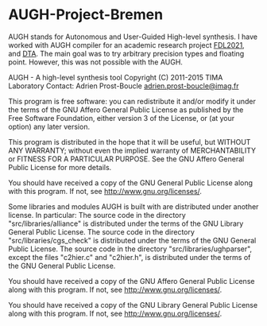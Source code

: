 # AUGH-Project-Bremen

AUGH stands for Autonomous and User-Guided High-level synthesis. I have worked with AUGH compiler for an academic research project [FDL2021](https://babarzkhan.github.io/publication/2021-09-09-FDL2021), and [DTA](https://babarzkhan.github.io/publication/2018-03-25). The main goal was to try arbitrary precision types and floating point. However, this was not possible with the AUGH.





AUGH - A high-level synthesis tool
Copyright (C) 2011-2015  TIMA Laboratory
Contact: Adrien Prost-Boucle <adrien.prost-boucle@imag.fr>

This program is free software: you can redistribute it and/or modify it
under the terms of the GNU Affero General Public License as published
by the Free Software Foundation, either version 3 of the License,
or (at your option) any later version.

This program is distributed in the hope that it will be useful,
but WITHOUT ANY WARRANTY; without even the implied warranty
of MERCHANTABILITY or FITNESS FOR A PARTICULAR PURPOSE.
See the GNU Affero General Public License for more details.

You should have received a copy of the GNU General Public License
along with this program. If not, see <http://www.gnu.org/licenses/>.

Some libraries and modules AUGH is built with are distributed under
another license. In particular:
The source code in the directory "src/libraries/alliance" is distributed
under the terms of the GNU Library General Public License.
The source code in the directory "src/libraries/cgs_check" is distributed
under the terms of the GNU General Public License.
The source code in the directory "src/libraries/ughparser",
except the files "c2hier.c" and "c2hier.h",
is distributed under the terms of the GNU General Public License.

You should have received a copy of the GNU Affero General Public License
along with this program. If not, see <http://www.gnu.org/licenses/>.

You should have received a copy of the GNU Library General Public License
along with this program. If not, see <http://www.gnu.org/licenses/>.
 
